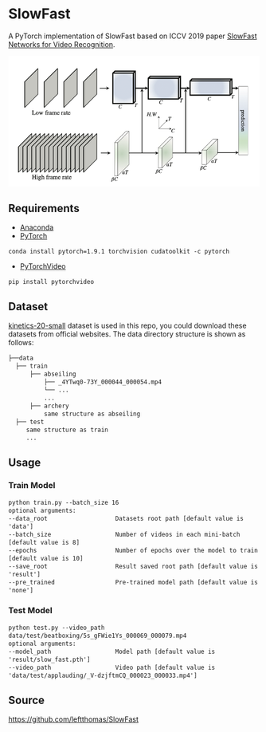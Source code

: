 # SlowFast

A PyTorch implementation of SlowFast based on ICCV 2019 paper
[SlowFast Networks for Video Recognition](https://arxiv.org/abs/1812.03982).

![Network Architecture](result/structure.png)

## Requirements

- [Anaconda](https://www.anaconda.com/download/)
- [PyTorch](https://pytorch.org)

```
conda install pytorch=1.9.1 torchvision cudatoolkit -c pytorch
```

- [PyTorchVideo](https://pytorchvideo.org)

```
pip install pytorchvideo
```

## Dataset

[kinetics-20-small](https://github.com/cvdfoundation/kinetics-dataset) dataset is used in this repo, you could download these
datasets from official websites. The data directory structure is shown as follows:

 ```
├──data
   ├── train
       ├── abseiling
           ├── _4YTwq0-73Y_000044_000054.mp4
           └── ...
           ...
       ├── archery
           same structure as abseiling
   ├── test
      same structure as train
      ...
```

## Usage

### Train Model

```
python train.py --batch_size 16
optional arguments:
--data_root                   Datasets root path [default value is 'data']
--batch_size                  Number of videos in each mini-batch [default value is 8]
--epochs                      Number of epochs over the model to train [default value is 10]
--save_root                   Result saved root path [default value is 'result']
--pre_trained                 Pre-trained model path [default value is 'none']
```

### Test Model

```
python test.py --video_path data/test/beatboxing/5s_gFWie1Ys_000069_000079.mp4
optional arguments:
--model_path                  Model path [default value is 'result/slow_fast.pth']
--video_path                  Video path [default value is 'data/test/applauding/_V-dzjftmCQ_000023_000033.mp4']
```

## Source

https://github.com/leftthomas/SlowFast

